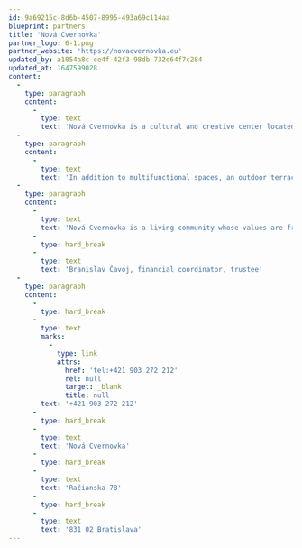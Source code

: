```yaml
---
id: 9a69215c-8d6b-4507-8995-493a69c114aa
blueprint: partners
title: 'Nová Cvernovka'
partner_logo: 6-1.png
partner_website: 'https://novacvernovka.eu'
updated_by: a1054a8c-ce4f-42f3-98db-732d64f7c284
updated_at: 1647599028
content:
  -
    type: paragraph
    content:
      -
        type: text
        text: 'Nová Cvernovka is a cultural and creative center located in a former chemical school in Bratislava–Nové Mesto.'
  -
    type: paragraph
    content:
      -
        type: text
        text: 'In addition to multifunctional spaces, an outdoor terrace, a stage, a community garden, public park, children’s playground and a public library, there are 132 art and creative studios. This area provides a wide range of cultural and educational programs in the fields of music, fine arts, literature, film, theater and multi-genre activities.'
  -
    type: paragraph
    content:
      -
        type: text
        text: 'Nová Cvernovka is a living community whose values are freedom, responsibility, openness, cooperation, creativity, diversity, civic awareness, experimentalism and self-realization. It is creating a space for dialogue between culture, art, ecology, science and citizenship.'
      -
        type: hard_break
      -
        type: text
        text: 'Branislav Čavoj, financial coordinator, trustee'
  -
    type: paragraph
    content:
      -
        type: hard_break
      -
        type: text
        marks:
          -
            type: link
            attrs:
              href: 'tel:+421 903 272 212'
              rel: null
              target: _blank
              title: null
        text: '+421 903 272 212'
      -
        type: hard_break
      -
        type: text
        text: 'Nová Cvernovka'
      -
        type: hard_break
      -
        type: text
        text: 'Račianska 78'
      -
        type: hard_break
      -
        type: text
        text: '831 02 Bratislava'
---
```

